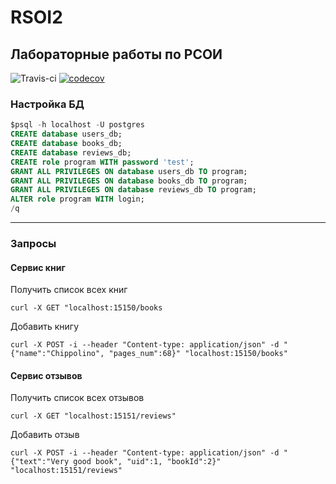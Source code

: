 # RSOI2
## Лабораторные работы по РСОИ
![Travis-ci](https://api.travis-ci.org/dayannn/RSOI2.svg)
[![codecov](https://codecov.io/gh/dayannn/RSOI2/branch/master/graph/badge.svg)](https://codecov.io/gh/dayannn/RSOI2)

### Настройка БД

```sql
$psql -h localhost -U postgres
CREATE database users_db;
CREATE database books_db;
CREATE database reviews_db;
CREATE role program WITH password 'test';
GRANT ALL PRIVILEGES ON database users_db TO program;
GRANT ALL PRIVILEGES ON database books_db TO program;
GRANT ALL PRIVILEGES ON database reviews_db TO program;
ALTER role program WITH login;
/q
```
___

### Запросы
#### Сервис книг

Получить список всех книг
```
curl -X GET "localhost:15150/books
```

Добавить книгу
```
curl -X POST -i --header "Content-type: application/json" -d "{"name":"Chippolino", "pages_num":68}" "localhost:15150/books"
```

#### Сервис отзывов

Получить список всех отзывов
```
curl -X GET "localhost:15151/reviews"
```


Добавить отзыв
```
curl -X POST -i --header "Content-type: application/json" -d "{"text":"Very good book", "uid":1, "bookId":2}" "localhost:15151/reviews"
```

